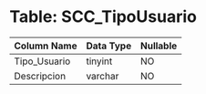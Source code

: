 # Table: SCC_TipoUsuario

| Column Name | Data Type | Nullable |
|-------------|-----------|----------|
| Tipo_Usuario | tinyint | NO |
| Descripcion | varchar | NO |
